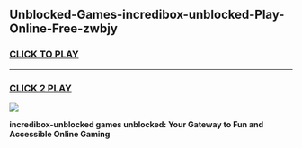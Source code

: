 
## Unblocked-Games-incredibox-unblocked-Play-Online-Free-zwbjy
<h3>
<a href="https://premium76.site?title=incredibox-unblocked&ref=26A">CLICK TO PLAY</a></h3>
<hr>

<h3>
<a href="https://premium76.site?title=incredibox-unblocked&ref=26A">CLICK 2 PLAY</a>
  
</h3>

<a href="https://premium76.site?title=incredibox-unblocked&ref=26A"><img src="https://clearcache.store/games.png"></a>


**incredibox-unblocked games unblocked: Your Gateway to Fun and Accessible Online Gaming**
